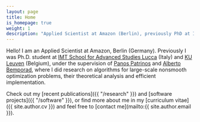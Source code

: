 ```yaml
---
layout: page
title: Home
is_homepage: true
weight: 1
description: "Applied Scientist at Amazon (Berlin), previously PhD at IMT Lucca and KU Leuven: machine learning, deep learning, large-scale nonsmooth optimization algorithms, optimal control."
---
```


Hello! I am an Applied Scientist at Amazon, Berlin (Germany).
Previously I was Ph.D. student at [IMT School for Advanced Studies Lucca](http://www.imtlucca.it/) (Italy)
and [KU Leuven](https://www.esat.kuleuven.be/stadius/) (Belgium), under the supervision of
[Panos Patrinos](https://www.esat.kuleuven.be/stadius/person.php?persid=639&id=782)
and [Alberto Bemporad](http://cse.lab.imtlucca.it/~bemporad/),
where I did research on algorithms for large-scale nonsmooth optimization problems,
their theoretical analysis and efficient implementation.

Check out my [recent publications]({{ "/research" }}) and [software projects]({{ "/software" }}), or find more about me in my [curriculum vitae]({{ site.author.cv }}) and feel free to [contact me](mailto:{{ site.author.email }}).
